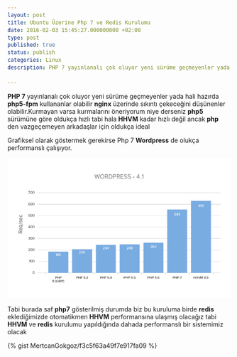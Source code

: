 ```yaml
---
layout: post
title: Ubuntu Üzerine Php 7 ve Redis Kurulumu
date: 2016-02-03 15:45:27.000000000 +02:00
type: post
published: true
status: publish
categories: Linux
description: PHP 7 yayınlanalı çok oluyor yeni sürüme geçmeyenler yada hali hazırda php5-fpm kullananlar olabilir nginx üzerinde sıkıntı çekeceğini düşünenler

---
```


**PHP 7** yayınlanalı çok oluyor yeni sürüme geçmeyenler yada hali hazırda **php5-fpm** kullananlar olabilir **nginx** üzerinde sıkıntı çekeceğini düşünenler olabilir.Kurmayan varsa kurmalarını öneriyorum niye derseniz **php5** sürümüne göre oldukça hızlı&nbsp;tabi hala **HHVM** kadar hızlı değil ancak **php** den vazgeçemeyen arkadaşlar için oldukça ideal

Grafiksel olarak göstermek gerekirse Php 7 **Wordpress** de olukça performanslı çalışıyor.

![php7grafikgorsel](/assets/php7grafikgorsel.jpg)

Tabi burada saf **php7** gösterilmiş durumda biz bu kuruluma birde **redis** eklediğimizde otomatikmen **HHVM** performansına ulaşmış olacağız tabi **HHVM** ve **redis** kurulumu yapıldığında dahada performanslı bir sistemimiz olacak

{% gist MertcanGokgoz/f3c5f63a49f7e917fa09 %}
